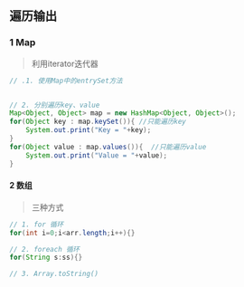 ## 遍历输出

### 1 Map

> 利用iterator迭代器

``` java
// .1. 使用Map中的entrySet方法


// 2. 分别遍历key、value
Map<Object, Object> map = new HashMap<Object, Object>();
for(Object key : map.keySet()){	//只能遍历key
	System.out.print("Key = "+key);
}
for(Object value : map.values()){  //只能遍历value
	System.out.print("Value = "+value);
}
```

#### 2 数组

> 三种方式

``` java
// 1. for 循环
for(int i=0;i<arr.length;i++){}

// 2. foreach 循环
for(String s:ss){}

// 3. Array.toString()
```


